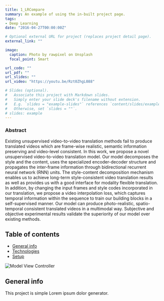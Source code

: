 ```yaml
---
title: 1_LRCompare
summary: An example of using the in-built project page.
tags:
- Deep Learning
date: "2016-04-27T00:00:00Z"

# Optional external URL for project (replaces project detail page).
external_link: ""

image:
  caption: Photo by rawpixel on Unsplash
  focal_point: Smart

url_code: ""
url_pdf: ""
url_slides: ""
url_video: "https://youtu.be/Rzt0ZhgL088"

# Slides (optional).
#   Associate this project with Markdown slides.
#   Simply enter your slide deck's filename without extension.
#   E.g. `slides = "example-slides"` references `content/slides/example-slides.md`.
#   Otherwise, set `slides = ""`.
# slides: example
---
```


### Abstract

Existing unsupervised video-to-video translation methods fail to produce translated videos which are frame-wise realistic, semantic information preserving and video-level consistent. In this work, we propose a novel unsupervised video-to-video translation model. Our model decomposes the style and the content, uses the specialized encoder-decoder structure and propagates the inter-frame information through bidirectional recurrent neural network (RNN) units. The style-content decomposition mechanism enables us to achieve long-term style-consistent video translation results as well as provides us with a good interface for modality flexible translation. In addition, by changing the input frames and style codes incorporated in our translation, we propose a video interpolation loss, which captures temporal information within the sequence to train our building blocks in a self-supervised manner. Our model can produce photo-realistic, spatio-temporal consistent translated videos in a multimodal way. Subjective and objective experimental results validate the superiority of our model over existing methods.


## Table of contents
* [General info](#general-info)
* [Technologies](#technologies)
* [Setup](#setup)

![Model View Controller](feature.jpg)
## General info
This project is simple Lorem ipsum dolor generator.

